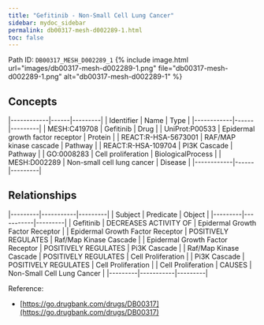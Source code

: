 ```yaml
---
title: "Gefitinib - Non-Small Cell Lung Cancer"
sidebar: mydoc_sidebar
permalink: db00317-mesh-d002289-1.html
toc: false 
---
```



Path ID: `DB00317_MESH_D002289_1`
{% include image.html url="images/db00317-mesh-d002289-1.png" file="db00317-mesh-d002289-1.png" alt="db00317-mesh-d002289-1" %}

## Concepts

|------------|------|---------|
| Identifier | Name | Type    |
|------------|------|---------|
| MESH:C419708 | Gefitinib | Drug |
| UniProt:P00533 | Epidermal growth factor receptor | Protein |
| REACT:R-HSA-5673001 | RAF/MAP kinase cascade | Pathway |
| REACT:R-HSA-109704 | PI3K Cascade | Pathway |
| GO:0008283 | Cell proliferation | BiologicalProcess |
| MESH:D002289 | Non-small cell lung cancer | Disease |
|------------|------|---------|

## Relationships

|---------|-----------|---------|
| Subject | Predicate | Object  |
|---------|-----------|---------|
| Gefitinib | DECREASES ACTIVITY OF | Epidermal Growth Factor Receptor |
| Epidermal Growth Factor Receptor | POSITIVELY REGULATES | Raf/Map Kinase Cascade |
| Epidermal Growth Factor Receptor | POSITIVELY REGULATES | Pi3K Cascade |
| Raf/Map Kinase Cascade | POSITIVELY REGULATES | Cell Proliferation |
| Pi3K Cascade | POSITIVELY REGULATES | Cell Proliferation |
| Cell Proliferation | CAUSES | Non-Small Cell Lung Cancer |
|---------|-----------|---------|

Reference: 
  - [https://go.drugbank.com/drugs/DB00317](https://go.drugbank.com/drugs/DB00317)
